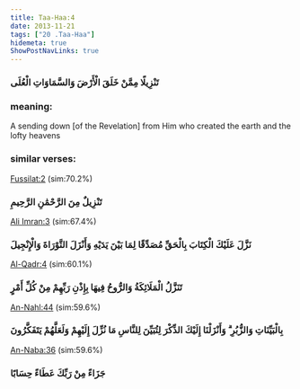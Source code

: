 ```yaml
---
title: Taa-Haa:4
date: 2013-11-21
tags: ["20 .Taa-Haa"]
hidemeta: true 
ShowPostNavLinks: true 
---
```

### تَنْزِيلًا مِمَّنْ خَلَقَ الْأَرْضَ وَالسَّمَاوَاتِ الْعُلَى
### meaning: 
A sending down [of the Revelation] from Him who created the earth and the lofty heavens
### similar verses: 

[Fussilat:2](/41/2) (sim:70.2%)

### تَنْزِيلٌ مِنَ الرَّحْمَٰنِ الرَّحِيمِ

[Ali Imran:3](/3/3) (sim:67.4%)

### نَزَّلَ عَلَيْكَ الْكِتَابَ بِالْحَقِّ مُصَدِّقًا لِمَا بَيْنَ يَدَيْهِ وَأَنْزَلَ التَّوْرَاةَ وَالْإِنْجِيلَ

[Al-Qadr:4](/97/4) (sim:60.1%)

### تَنَزَّلُ الْمَلَائِكَةُ وَالرُّوحُ فِيهَا بِإِذْنِ رَبِّهِمْ مِنْ كُلِّ أَمْرٍ

[An-Nahl:44](/16/44) (sim:59.6%)

### بِالْبَيِّنَاتِ وَالزُّبُرِ ۗ وَأَنْزَلْنَا إِلَيْكَ الذِّكْرَ لِتُبَيِّنَ لِلنَّاسِ مَا نُزِّلَ إِلَيْهِمْ وَلَعَلَّهُمْ يَتَفَكَّرُونَ

[An-Naba:36](/78/36) (sim:59.6%)

### جَزَاءً مِنْ رَبِّكَ عَطَاءً حِسَابًا
